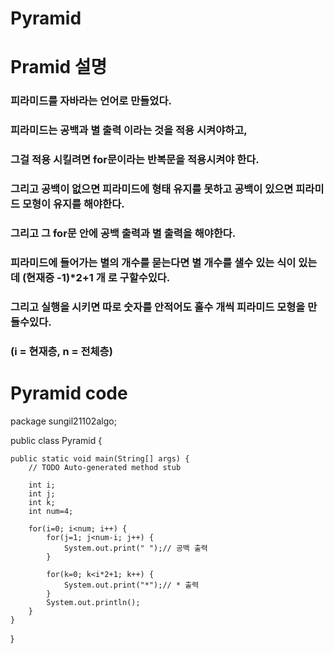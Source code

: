 # Pyramid

# Pramid 설명 

### 피라미드를 자바라는 언어로 만들었다.
### 피라미드는 공백과 별 출력 이라는 것을 적용 시켜야하고,
### 그걸 적용 시킬려면 for문이라는 반복문을 적용시켜야 한다.
### 그리고 공백이 없으면 피라미드에 형태 유지를 못하고 공백이 있으면 피라미드 모형이 유지를 해야한다.
### 그리고 그 for문 안에 공백 출력과 별 출력을 해야한다.
### 피라미드에 들어가는 별의 개수를 묻는다면 별 개수를 샐수 있는 식이 있는데 (현재증 -1)*2+1 개 로 구할수있다.
### 그리고 실행을 시키면 따로 숫자를 안적어도 홀수 개씩 피라미드 모형을 만들수있다.
### (i = 현재층, n = 전체층)
# Pyramid code
package sungil21102algo;

public class Pyramid {

	public static void main(String[] args) {
		// TODO Auto-generated method stub
		
		int i;
		int j;
		int k;
		int num=4;
		
		for(i=0; i<num; i++) {
			for(j=1; j<num-i; j++) {
				System.out.print(" ");// 공백 출력
			}
			
			for(k=0; k<i*2+1; k++) {
				System.out.print("*");// * 출력
			}
			System.out.println();
		}
	}


}
